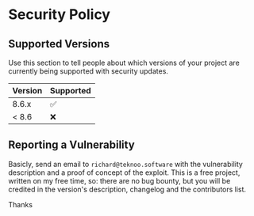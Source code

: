 # Security Policy

## Supported Versions

Use this section to tell people about which versions of your project are
currently being supported with security updates.

| Version | Supported          |
|---------| ------------------ |
| 8.6.x   | :white_check_mark: |
| < 8.6   | :x:                |

## Reporting a Vulnerability

Basicly, send an email to `richard@teknoo.software` with the vulnerability description and a proof of concept of the exploit.
This is a free project, written on my free time, so: there are no bug bounty, but you will be credited in the version's description, changelog and the contributors list.

Thanks
